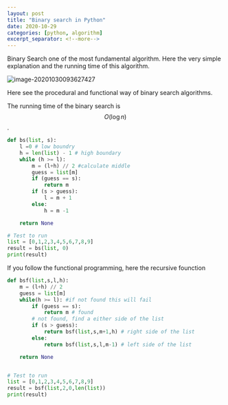 ```yaml
---
layout: post
title: "Binary search in Python"
date: 2020-10-29
categories: [python, algorithm]
excerpt_separator: <!--more-->
---
```

<script type="text/javascript" id="MathJax-script" async
  src="https://cdn.jsdelivr.net/npm/mathjax@3/es5/tex-chtml.js">
</script>
<script type="text/javascript">
window.MathJax = {
  tex: {
    packages: ['base', 'ams']
  },
  loader: {
    load: ['ui/menu', '[tex]/ams']
  }
};
</script>
Binary Search one of the most fundamental algorithm. Here the very simple explanation and the running time of this algorithm.

![image-20201030093627427](https://cdn.jsdelivr.net/gh/ojitha/blog@master/uPic/image-20201030093627427.png) 

Here see the procedural and functional way of binary search algorithms.

<!--more-->

The running time of the binary search is $$O(\log{}n)$$.

```python
def bs(list, s):
    l =0 # low boundry
    h = len(list) - 1 # high boundary
    while (h >= l):
        m = (l+h) // 2 #calculate middle
        guess = list[m]
        if (guess == s):
            return m
        if (s > guess):
            l = m + 1
        else:
            h = m -1

    return None

# Test to run
list = [0,1,2,3,4,5,6,7,8,9]
result = bs(list, 0)
print(result)

```

If you follow the functional programming, here the recursive founction

```python
def bsf(list,s,l,h):
    m = (l+h) // 2
    guess = list[m]
    while(h >= l): #if not found this will fail
        if (guess == s):
            return m # found
        # not found, find a either side of the list    
        if (s > guess):
            return bsf(list,s,m+1,h) # right side of the list
        else:
            return bsf(list,s,l,m-1) # left side of the list

    return None


# Test to run
list = [0,1,2,3,4,5,6,7,8,9]
result = bsf(list,2,0,len(list))
print(result)
```